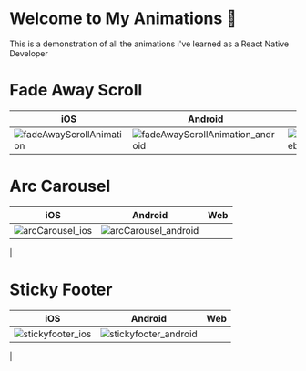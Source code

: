 # Welcome to My Animations 👋

This is a demonstration of all the animations i've learned as a React Native Developer

# Fade Away Scroll 
| iOS  | Android | Web |
| ------------- | ------------- | ------------- |
| ![fadeAwayScrollAnimation](https://github.com/user-attachments/assets/2c244d47-444b-4ee6-8ba5-764f5b8b901b)  | ![fadeAwayScrollAnimation_android](https://github.com/user-attachments/assets/b65cd14a-4d5f-4671-bb68-2b5355130dad)  | ![fadeAwayScroll_web](https://github.com/user-attachments/assets/675afadf-3e3f-40a3-b047-635c3f7b843e) |

# Arc Carousel
| iOS  | Android | Web |
| ------------- | ------------- | ------------- |
| ![arcCarousel_ios](https://github.com/user-attachments/assets/6885857d-4922-4682-8096-0a7a88b3d56d) | ![arcCarousel_android](https://github.com/user-attachments/assets/bb8a5ded-898b-428c-9e3d-1f783aeff247)
 |

# Sticky Footer
| iOS  | Android | Web |
| ------------- | ------------- | ------------- |
| ![stickyfooter_ios](https://github.com/user-attachments/assets/6f5d6798-fbcd-4cec-80ec-c37bd23264d9) | ![stickyfooter_android](https://github.com/user-attachments/assets/939456bc-87c8-42ee-9bac-0ffaa673f95c)
 |

